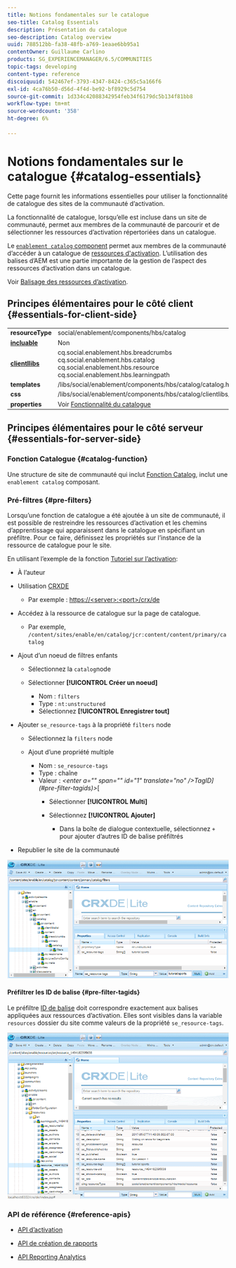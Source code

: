 ```yaml
---
title: Notions fondamentales sur le catalogue
seo-title: Catalog Essentials
description: Présentation du catalogue
seo-description: Catalog overview
uuid: 788512bb-fa38-48fb-a769-1eaae6bb95a1
contentOwner: Guillaume Carlino
products: SG_EXPERIENCEMANAGER/6.5/COMMUNITIES
topic-tags: developing
content-type: reference
discoiquuid: 542467ef-3793-4347-8424-c365c5a166f6
exl-id: 4ca76b50-d56d-4f4d-be92-bf8929c5d754
source-git-commit: 1d334c42088342954feb34f6179dc5b134f81bb8
workflow-type: tm+mt
source-wordcount: '358'
ht-degree: 6%

---
```


# Notions fondamentales sur le catalogue {#catalog-essentials}

Cette page fournit les informations essentielles pour utiliser la fonctionnalité de catalogue des sites de la communauté d’activation.

La fonctionnalité de catalogue, lorsqu’elle est incluse dans un site de communauté, permet aux membres de la communauté de parcourir et de sélectionner les ressources d’activation répertoriées dans un catalogue.

Le [ `enablement catalog` component](catalog.md) permet aux membres de la communauté d’accéder à un catalogue de [ressources d&#39;activation](resources.md). L’utilisation des balises d’AEM est une partie importante de la gestion de l’aspect des ressources d’activation dans un catalogue.

Voir [Balisage des ressources d’activation](tag-resources.md).

## Principes élémentaires pour le côté client {#essentials-for-client-side}

<table>
 <tbody>
  <tr>
   <td> <strong>resourceType</strong></td>
   <td>social/enablement/components/hbs/catalog</td>
  </tr>
  <tr>
   <td> <a href="scf.md#add-or-include-a-communities-component"><strong>incluable</strong></a></td>
   <td>Non</td>
  </tr>
  <tr>
   <td> <a href="clientlibs.md"><strong>clientllibs</strong></a></td>
   <td>cq.social.enablement.hbs.breadcrumbs<br /> cq.social.enablement.hbs.catalog<br /> cq.social.enablement.hbs.resource<br /> cq.social.enablement.hbs.learningpath</td>
  </tr>
  <tr>
   <td> <strong>templates</strong></td>
   <td> /libs/social/enablement/components/hbs/catalog/catalog.hbs<br /> </td>
  </tr>
  <tr>
   <td> <strong>css</strong></td>
   <td> /libs/social/enablement/components/hbs/catalog/clientlibs/catalog.css</td>
  </tr>
  <tr>
   <td><strong> properties</strong></td>
   <td>Voir <a href="catalog.md">Fonctionnalité du catalogue</a></td>
  </tr>
 </tbody>
</table>

## Principes élémentaires pour le côté serveur {#essentials-for-server-side}

### Fonction Catalogue {#catalog-function}

Une structure de site de communauté qui inclut [Fonction Catalog](functions.md#catalog-function), inclut une `enablement catalog` composant.

### Pré-filtres {#pre-filters}

Lorsqu’une fonction de catalogue a été ajoutée à un site de communauté, il est possible de restreindre les ressources d’activation et les chemins d’apprentissage qui apparaissent dans le catalogue en spécifiant un préfiltre. Pour ce faire, définissez les propriétés sur l’instance de la ressource de catalogue pour le site.

En utilisant l’exemple de la fonction [Tutoriel sur l’activation](getting-started-enablement.md):

* À l’auteur
* Utilisation [CRXDE](../../help/sites-developing/developing-with-crxde-lite.md)

   * Par exemple : [https://&lt;server>:&lt;port>/crx/de](http://localhost:4502/crx/de)

* Accédez à la ressource de catalogue sur la page de catalogue.

   * Par exemple, `/content/sites/enable/en/catalog/jcr:content/content/primary/catalog`

* Ajout d’un noeud de filtres enfants

   * Sélectionnez la `catalog`node
   * Sélectionner **[!UICONTROL Créer un noeud]**

      * Nom : `filters`
      * Type : `nt:unstructured`
      * Sélectionnez **[!UICONTROL Enregistrer tout]**

* Ajouter `se_resource-tags` à la propriété `filters` node

   * Sélectionnez la `filters` node
   * Ajout d’une propriété multiple

      * Nom : `se_resource-tags`
      * Type : chaîne
      * Valeur : *&lt;enter a=&quot;&quot; span=&quot;&quot; id=&quot;1&quot; translate=&quot;no&quot; />TagID](#pre-filter-tagids)>*[
         * Sélectionner **[!UICONTROL Multi]**
         * Sélectionnez **[!UICONTROL Ajouter]**

            * Dans la boîte de dialogue contextuelle, sélectionnez `+` pour ajouter d’autres ID de balise préfiltrés

* Republier le site de la communauté

![configure-catalog](assets/configure-catalog.png)

#### Préfiltrer les ID de balise {#pre-filter-tagids}

Le préfiltre [ID de balise](../../help/sites-developing/framework.md#tagid) doit correspondre exactement aux balises appliquées aux ressources d’activation. Elles sont visibles dans la variable `resources` dossier du site comme valeurs de la propriété `se_resource-tags`.

![configure-filters](assets/configure-catalog1.png)

### API de référence {#reference-apis}

* [API d’activation](https://helpx.adobe.com/experience-manager/6-5/sites/developing/using/reference-materials/javadoc/com/adobe/cq/social/enablement/reporting/model/api/package-summary.html)

* [API de création de rapports](https://helpx.adobe.com/experience-manager/6-5/sites/developing/using/reference-materials/javadoc/com/adobe/cq/social/reporting/dv/api/package-summary.html)

* [API Reporting Analytics](https://helpx.adobe.com/experience-manager/6-5/sites/developing/using/reference-materials/javadoc/com/adobe/cq/social/reporting/dv/model/api/package-summary.html)

